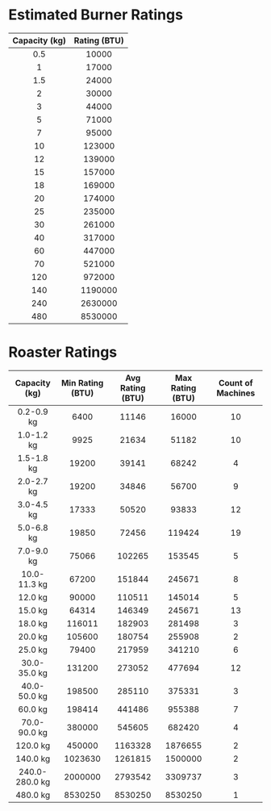# Estimated Burner Ratings

| Capacity (kg) | Rating (BTU) |
|:--------:|:-------:|
| 0.5      | 10000   |
| 1        | 17000   |
| 1.5      | 24000   |
| 2        | 30000   |
| 3        | 44000   |
| 5        | 71000   |
| 7        | 95000   |
| 10       | 123000  |
| 12       | 139000  |
| 15       | 157000  |
| 18       | 169000  |
| 20       | 174000  |
| 25       | 235000  |
| 30       | 261000  |
| 40       | 317000  |
| 60       | 447000  |
| 70       | 521000  |
| 120      | 972000  |
| 140      | 1190000 |
| 240      | 2630000 |
| 480      | 8530000 |

# Roaster Ratings

| Capacity (kg)  | Min Rating (BTU) | Avg Rating (BTU) | Max Rating (BTU) | Count of Machines |
|:--------------:|:----------------:|:----------------:|:----------------:|:-----------------:|
| 0.2-0.9 kg     | 6400             | 11146            | 16000            | 10                |
| 1.0-1.2 kg     | 9925             | 21634            | 51182            | 10                |
| 1.5-1.8 kg     | 19200            | 39141            | 68242            | 4                 |
| 2.0-2.7 kg     | 19200            | 34846            | 56700            | 9                 |
| 3.0-4.5 kg     | 17333            | 50520            | 93833            | 12                |
| 5.0-6.8 kg     | 19850            | 72456            | 119424           | 19                |
| 7.0-9.0 kg     | 75066            | 102265           | 153545           | 5                 |
| 10.0-11.3 kg   | 67200            | 151844           | 245671           | 8                 |
| 12.0 kg        | 90000            | 110511           | 145014           | 5                 |
| 15.0 kg        | 64314            | 146349           | 245671           | 13                |
| 18.0 kg        | 116011           | 182903           | 281498           | 3                 |
| 20.0 kg        | 105600           | 180754           | 255908           | 2                 |
| 25.0 kg        | 79400            | 217959           | 341210           | 6                 |
| 30.0-35.0 kg   | 131200           | 273052           | 477694           | 12                |
| 40.0-50.0 kg   | 198500           | 285110           | 375331           | 3                 |
| 60.0 kg        | 198414           | 441486           | 955388           | 7                 |
| 70.0-90.0 kg   | 380000           | 545605           | 682420           | 4                 |
| 120.0 kg       | 450000           | 1163328          | 1876655          | 2                 |
| 140.0 kg       | 1023630          | 1261815          | 1500000          | 2                 |
| 240.0-280.0 kg | 2000000          | 2793542          | 3309737          | 3                 |
| 480.0 kg       | 8530250          | 8530250          | 8530250          | 1                 |
